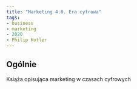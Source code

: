 ```yaml
---
title: "Marketing 4.0. Era cyfrowa"
tags:
- business 
- marketing
- 2020
- Philip Kotler
---
```

## Ogólnie
Książa opisująca marketing w czasach cyfrowych